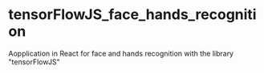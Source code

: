 # tensorFlowJS_face_hands_recognition
Aopplication in React for face and hands recognition with the library "tensorFlowJS"
